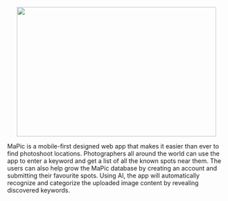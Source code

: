 <p align="center">
  <img width="460" height="300" src="https://imgur.com/a/BYUG9z8">
</p>
MaPic is a mobile-first designed web app that makes it easier than ever to find photoshoot locations. Photographers all around the world can use the app to enter a keyword and get a list of all the known spots near them. The users can also help grow the MaPic database by creating an account and submitting their favourite spots. Using AI, the app will automatically recognize and categorize the uploaded image content by revealing discovered keywords.
